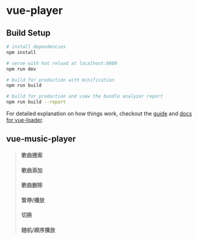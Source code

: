 # vue-player
## Build Setup

``` bash
# install dependencies
npm install

# serve with hot reload at localhost:8080
npm run dev

# build for production with minification
npm run build

# build for production and view the bundle analyzer report
npm run build --report
```

For detailed explanation on how things work, checkout the [guide](http://vuejs-templates.github.io/webpack/) and [docs for vue-loader](http://vuejs.github.io/vue-loader).
## vue-music-player
> #### 歌曲搜索
> #### 歌曲添加
> #### 歌曲删除
> #### 暂停/播放
> #### 切换
> #### 随机/顺序播放
